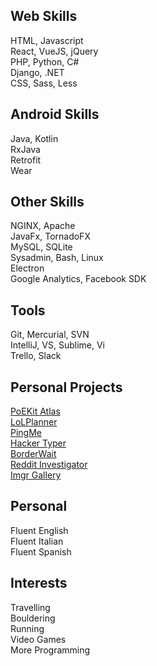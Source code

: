 ## Web Skills
HTML, Javascript  
React, VueJS, jQuery  
PHP, Python, C#  
Django, .NET  
CSS, Sass, Less
## Android Skills
Java, Kotlin  
RxJava  
Retrofit    
Wear  
## Other Skills
NGINX, Apache  
JavaFx, TornadoFX  
MySQL, SQLite  
Sysadmin, Bash, Linux  
Electron  
Google Analytics, Facebook SDK  
## Tools
Git, Mercurial, SVN  
IntelliJ, VS, Sublime, Vi  
Trello, Slack   
## Personal Projects
[PoEKit Atlas](https://atlas.poekit.net)  
[LoLPlanner](https://map.riftkit.net)  
[PingMe](https://pingme.riftkit.net)  
[Hacker Typer](https://hackertyper.net)  
[BorderWait](https://borderwait.net)  
[Reddit Investigator](http://redditinvestigator.com)  
[Imgr Gallery](https://play.google.com/store/apps/details?id=net.duiker101.imgurbrowser) 
## Personal
Fluent English  
Fluent Italian  
Fluent Spanish  
## Interests
Travelling  
Bouldering  
Running  
Video Games  
More Programming 
